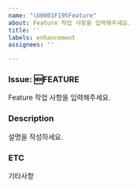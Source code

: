 ```yaml
---
name: "\U0001F195Feature"
about: Feature 작업 사항을 입력해주세요.
title: ''
labels: enhancement
assignees: ''

---
```


### Issue: 🆕FEATURE
Feature 작업 사항을 입력해주세요.

### Description
설명을 작성하세요.

### ETC
기타사항

